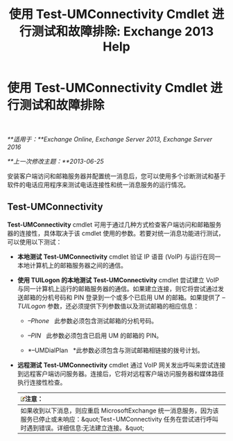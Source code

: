 ﻿---
title: '使用 Test-UMConnectivity Cmdlet 进行测试和故障排除: Exchange 2013 Help'
TOCTitle: 使用 Test-UMConnectivity Cmdlet 进行测试和故障排除
ms:assetid: 08e67a99-e37f-4afd-bd58-455b62580af7
ms:mtpsurl: https://technet.microsoft.com/zh-cn/library/Aa995978(v=EXCHG.150)
ms:contentKeyID: 56271416
ms.date: 05/21/2018
mtps_version: v=EXCHG.150
ms.translationtype: MT
---

# 使用 Test-UMConnectivity Cmdlet 进行测试和故障排除

 

_**适用于：**Exchange Online, Exchange Server 2013, Exchange Server 2016_

_**上一次修改主题：**2013-06-25_

安装客户端访问和邮箱服务器并配置统一消息后，您可以使用多个诊断测试和基于软件的电话应用程序来测试电话连接性和统一消息服务的运行情况。

## Test-UMConnectivity

**Test-UMConnectivity** cmdlet 可用于通过几种方式检查客户端访问和邮箱服务器的连接性，具体取决于该 cmdlet 使用的参数。若要对统一消息功能进行测试，可以使用以下测试：

  - **本地测试** **Test-UMConnectivity** cmdlet 验证 IP 语音 (VoIP) 与运行在同一本地计算机上的邮箱服务器之间的通信。

  - **使用 TUILogon 的本地测试** **Test-UMConnectivity** cmdlet 尝试建立 VoIP 与同一计算机上运行的邮箱服务器的通信。如果建立连接，则它将尝试通过发送邮箱的分机号码和 PIN 登录到一个或多个已启用 UM 的邮箱。如果提供了 *–TUILogon* 参数，还必须提供下列参数值以及测试邮箱的相应信息：
    
      - *–Phone*   此参数必须包含测试邮箱的分机号码。
    
      - *–PIN*   此参数必须包含已启用 UM 的邮箱的 PIN。
    
      - *–UMDialPlan   *此参数必须包含与测试邮箱相链接的拨号计划。

  - **远程测试** **Test-UMConnectivity** cmdlet 通过 VoIP 网关发出呼叫来尝试连接到远程客户端访问服务器。连接后，它将对远程客户端访问服务器和媒体路径执行连接性检查。
    
    <table>
    <thead>
    <tr class="header">
    <th><img src="images/Bb124558.note(EXCHG.150).gif" title="注意" alt="注意" />注意：</th>
    </tr>
    </thead>
    <tbody>
    <tr class="odd">
    <td>如果收到以下消息，则应重启 MicrosoftExchange 统一消息服务，因为该服务已停止或未响应：&amp;quot;Test-UMConnectivity 任务在尝试进行呼叫时遇到错误。详细信息:无法建立连接。&amp;quot;</td>
    </tr>
    </tbody>
    </table>

